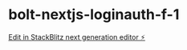 # bolt-nextjs-loginauth-f-1

[Edit in StackBlitz next generation editor ⚡️](https://stackblitz.com/~/github.com/AshutoshDevgotra/bolt-nextjs-loginauth-f-1)